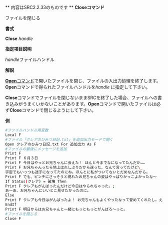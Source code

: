 ** 内容はSRC2.2.33のものです **
**Closeコマンド**

ファイルを閉じる

**書式**

**Close** *handle*

**指定項目説明**

*handle*ファイルハンドル

**解説**

[**Open**コマンド](Openコマンド.md)で開いたファイルを閉じ、ファイルの入出力処理を終了します。**Open**コマンドで得られたファイルハンドルを*handle* に指定して下さい。

**Close**コマンドでファイルを閉じないままSRCを終了した場合、ファイルへの書き込みがうまくいかないことがあります。**Open**コマンドで開いたファイルは必ず**Close**コマンドで閉じるようにして下さい。

**例**
```sh
#ファイルハンドル用変数
Local F
#ファイル「クレアのひみつ日記.txt」を追加出力モードで開く
Open クレアのひみつ日記.txt For 追加出力 As F
#ファイルの最後にメッセージを追加
Print F
Print F ６月３日
Print F 今日はやっとお兄ちゃんに会えた！ ほんと今までなになってたんだか……
Print F お兄ちゃんったら地上は久しぶりだから迷った、なんて言ってたけど\_
宇宙でもいっつも迷子になってたのにね。ほんとに私がついてないとだめなんだから。
Print F でも、ピンチにさっそうと現れたお兄ちゃんの姿はやっぱりかっこよかったな～
If Status(クレア) = 破壊 Then
Print F クレアもがんばったんだけど今日はやられちゃった。;
あ～あ、お兄ちゃんにいいとこ見せたかったのに。
Else
Print F クレアも今日はがんばったよ！ お兄ちゃんもよくやったなって誉めてくれたし。えへへ。
EndIf
Print F 明日からはお兄ちゃんと一緒にもっともっとがんばろ～っと。
#ファイルを閉じる
Close F
```

